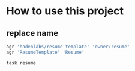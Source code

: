 # How to use this project

## replace name

```bash
agr 'hadenlabs/resume-template' 'owner/resume'
agr 'ResumeTemplate' 'Resume'
```

```bash
task resume
```
